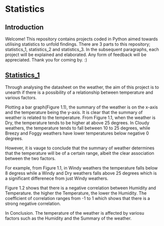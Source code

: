 # Statistics

## Introduction


Welcome! This repository contains projects coded in Python aimed towards utilising statistics to unfold findings.
There are 3 parts to this repository; statistics_1, statistics_2 and statistics_3. In the subsequent paragraphs, each project will be explained and elaborated. 
Any form of feedback will be appreciated. Thank you for coming by. :) 
  
  
## [Statistics_1](statistics_1.ipynb)

Through analysing the datasheet on the weather, the aim of this project is to unearth if there is a possibility of a relationship between temperature and various factors.

Plotting a bar graph(Figure 1.1), the summary of the weather is on the x-axis and the temperature being the y-axis. It is clear that the summary of weather is related to the temperature. From Figure 1.1, when the weather is Dry, the temperature tends to be higher at above 25 degrees. In Cloudy weathers, the temperature tends to fall between 10 to 25 degrees, while Breezy and Foggy weathers have lower temperatures below negative 0 degrees. 

However, it is vauge to conclude that the summary of weather determines that the temperature will be of a certain range, albeit the clear association between the two factors. 

For example, from Figure 1.1, in Windy weathers the temperature falls below 8 degress while a Windy and Dry weathers falls above 25 degrees which is a significant differenece from just Windy weathers. 

Figure 1.2 shows that there is a negative correlation between Humidity and Temperature. the higher the Temperature, the lower the Humidity. The coefficient of correlation ranges from -1 to 1 which shows that there is a strong negative correlation.

In Conclusion. The temperature of the weather is affected by variosu factors such as the Humidity and the Summary of the weather. 
